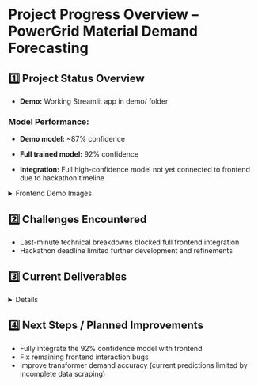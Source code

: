 # Project Progress Overview – PowerGrid Material Demand Forecasting

## 1️⃣ Project Status Overview

- **Demo:** Working Streamlit app in demo/ folder

### Model Performance:
- **Demo model:** ~87% confidence
- **Full trained model:** 92% confidence

- **Integration:** Full high-confidence model not yet connected to frontend due to hackathon timeline

<details>
<summary>Frontend Demo Images</summary>
[View images](https://drive.google.com/drive/folders/1OAFJntccyfn7NheeyARfxalzKi6BTw7d?usp=drive_link)
</details>

## 2️⃣ Challenges Encountered
- Last-minute technical breakdowns blocked full frontend integration
- Hackathon deadline limited further development and refinements

## 3️⃣ Current Deliverables
<details>
<summary>Details</summary>
- Demo Folder: Streamlit application utilizing the 87% confidence model [Youtube Submission]
- Src Folder: Primary model including frontend code
</details>

## 4️⃣ Next Steps / Planned Improvements
- Fully integrate the 92% confidence model with frontend
- Fix remaining frontend interaction bugs
- Improve transformer demand accuracy (current predictions limited by incomplete data scraping)